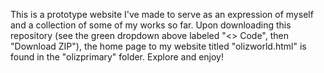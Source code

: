 This is a prototype website I've made to serve as an expression of myself and a collection of some of my works so far.
Upon downloading this repository (see the green dropdown above labeled "<> Code", then "Download ZIP"), the home page to my website titled "olizworld.html" is found in the "olizprimary" folder. Explore and enjoy!
